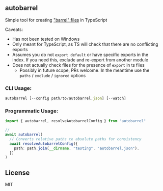 ## autobarrel

Simple tool for creating ["barrel" files](https://basarat.gitbook.io/typescript/main-1/barrel) in TypeScript

Caveats:

- Has not been tested on Windows
- Only meant for TypeScript, as TS will check that there are no conflicting exports
- Assumes you do not `export default` or have specific exports in the index. If you need this, exclude and re-export from another module
- Does not actually check files for the presence of `export` in ts files
  - Possibly in future scope, PRs welcome. In the meantime use the `paths` / `exclude` / `ignored` options

### CLI Usage:

```ts
autobarrel [--config path/to/autobarrel.json] [--watch]
```

### Programmatic Usage:

```ts
import { autobarrel, resolveAutobarrelConfig } from "autobarrel"

//
await autobarrel(
  // Converts relative paths to absolute paths for consistency
  await resolveAutobarrelConfig({
    path: path.join(__dirname, "testing", "autobarrel.json"),
  })
)
```

## License

MIT
